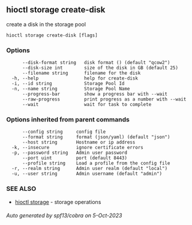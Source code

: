## hioctl storage create-disk

create a disk in the storage pool

```
hioctl storage create-disk [flags]
```

### Options

```
      --disk-format string   disk format () (default "qcow2")
      --disk-size int        size of the disk in GB (default 25)
      --filename string      filename for the disk
  -h, --help                 help for create-disk
  -i, --id string            Storage Pool Id
  -n, --name string          Storage Pool Name
      --progress-bar         show a progress bar with --wait
      --raw-progress         print progress as a number with --wait
      --wait                 wait for task to complete
```

### Options inherited from parent commands

```
      --config string     config file
      --format string     format (json/yaml) (default "json")
      --host string       Hostname or ip address
  -k, --insecure          ignore certificate errors
  -p, --password string   Admin user password
      --port uint         port (default 8443)
      --profile string    Load a profile from the config file
  -r, --realm string      Admin user realm (default "local")
  -u, --user string       Admin username (default "admin")
```

### SEE ALSO

* [hioctl storage](hioctl_storage.md)	 - storage operations

###### Auto generated by spf13/cobra on 5-Oct-2023
